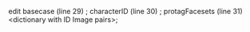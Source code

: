 edit
basecase (line 29) <string>;
characterID (line 30) <integer>;
protagFacesets (line 31) <dictionary with ID <integer> Image <string> pairs>;
